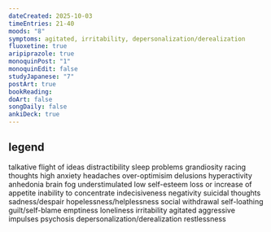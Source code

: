 ```yaml
---
dateCreated: 2025-10-03
timeEntries: 21-40
moods: "8"
symptoms: agitated, irritability, depersonalization/derealization
fluoxetine: true
aripiprazole: true
monoquinPost: "1"
monoquinEdit: false
studyJapanese: "7"
postArt: true
bookReading:
doArt: false
songDaily: false
ankiDeck: true
---
```

## legend
talkative
flight of ideas
distractibility
sleep problems
grandiosity
racing thoughts
high anxiety
headaches
over-optimisim
delusions
hyperactivity
anhedonia
brain fog
understimulated
low self-esteem
loss or increase of appetite
inability to concentrate
indecisiveness
negativity
suicidal thoughts
sadness/despair
hopelessness/helplessness
social withdrawal
self-loathing
guilt/self-blame
emptiness
loneliness
irritability
agitated
aggressive impulses
psychosis
depersonalization/derealization
restlessness